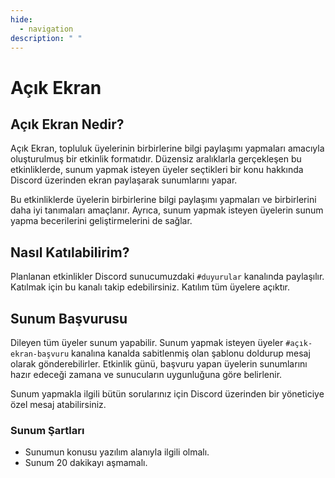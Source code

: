 ```yaml
---
hide:
  - navigation
description: " "
---
```


# Açık Ekran

## Açık Ekran Nedir?

Açık Ekran, topluluk üyelerinin birbirlerine bilgi paylaşımı yapmaları amacıyla oluşturulmuş bir
etkinlik formatıdır. Düzensiz aralıklarla gerçekleşen bu etkinliklerde, sunum yapmak isteyen üyeler
seçtikleri bir konu hakkında Discord üzerinden ekran paylaşarak sunumlarını yapar.

Bu etkinliklerde üyelerin birbirlerine bilgi paylaşımı yapmaları ve birbirlerini daha iyi tanımaları
amaçlanır. Ayrıca, sunum yapmak isteyen üyelerin sunum yapma becerilerini geliştirmelerini de sağlar.

<!-- TODO: İlk blog yayınlandıktan sonra yorum bloğundan çıkartılacak. -->
<!-- Her etkinlik sonrası o etkinlikteki sunumların özeti bir blog yazısında yayınlanır. Açık ekran
etkinlik bloglarına [buradan](/blog/category/açık-ekran/) ulaşabilirsiniz. -->


## Nasıl Katılabilirim?

Planlanan etkinlikler Discord sunucumuzdaki `#duyurular` kanalında paylaşılır. Katılmak için bu
kanalı takip edebilirsiniz. Katılım tüm üyelere açıktır.

## Sunum Başvurusu

Dileyen tüm üyeler sunum yapabilir. Sunum yapmak isteyen üyeler `#açık-ekran-başvuru` kanalına
kanalda sabitlenmiş olan şablonu doldurup mesaj olarak gönderebilirler. Etkinlik günü, başvuru yapan
üyelerin sunumlarını hazır edeceği zamana ve sunucuların uygunluğuna göre belirlenir.

Sunum yapmakla ilgili bütün sorularınız için Discord üzerinden bir yöneticiye özel mesaj
atabilirsiniz.

### Sunum Şartları

- Sunumun konusu yazılım alanıyla ilgili olmalı.
- Sunum 20 dakikayı aşmamalı.
